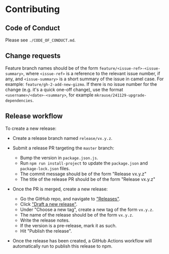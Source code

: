 
# Contributing

## Code of Conduct

Please see `./CODE_OF_CONDUCT.md`.


## Change requests

Feature branch names should be of the form `feature/<issue-ref>-<issue-summary>`, where `<issue-ref>` is a reference
to the relevant issue number, if any, and `<issue-summary>` is a short summary of the issue in camel case. For example:
`feature/gh-2-add-new-gizmo`. If there is no issue number for the change (e.g. it's a quick one-off change), use the
format `<username>/<date>-<summary>`, for example `mkrause/241129-upgrade-dependencies`.


## Release workflow

To create a new release:

- Create a release branch named `release/vx.y.z`.

- Submit a release PR targeting the `master` branch:
  - Bump the version in `package.json.js`.
  - Run `npm run install-project` to update the `package.json` and `package-lock.json` files.
  - The commit message should be of the form "Release vx.y.z"
  - The title of the release PR should be of the form "Release vx.y.z"

- Once the PR is merged, create a new release:
  - Go the GitHub repo, and navigate to ["Releases"](https://github.com/fortanix/baklava/releases).
  - Click ["Draft a new release"](https://github.com/fortanix/baklava/releases/new).
  - Under "Choose a new tag", create a new tag of the form `vx.y.z`.
  - The name of the release should be of the form `vx.y.z`.
  - Write the release notes.
  - If the version is a pre-release, mark it as such.
  - Hit "Publish the release".

- Once the release has been created, a GitHub Actions workflow will automatically run to publish this release to npm.

